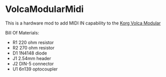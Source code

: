 # VolcaModularMidi
This is a hardware mod to add MIDI IN capability to the [Korg Volca Modular](https://www.korg.com/us/products/dj/volca_modular/)


Bill Of Materials:
 * R1  220 ohm resistor
 * R2  270 ohm resistor
 * D1  1N4148 diode
 * J1  2.54mm header
 * J2  DIN-5 connector
 * U1  6n139 optocoupler
